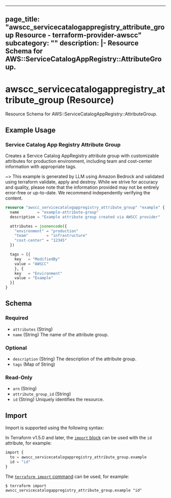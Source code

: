 
---
page_title: "awscc_servicecatalogappregistry_attribute_group Resource - terraform-provider-awscc"
subcategory: ""
description: |-
  Resource Schema for AWS::ServiceCatalogAppRegistry::AttributeGroup.
---

# awscc_servicecatalogappregistry_attribute_group (Resource)

Resource Schema for AWS::ServiceCatalogAppRegistry::AttributeGroup.

## Example Usage

### Service Catalog App Registry Attribute Group

Creates a Service Catalog AppRegistry attribute group with customizable attributes for production environment, including team and cost-center information with appropriate tags.

~> This example is generated by LLM using Amazon Bedrock and validated using terraform validate, apply and destroy. While we strive for accuracy and quality, please note that the information provided may not be entirely error-free or up-to-date. We recommend independently verifying the content.

```terraform
resource "awscc_servicecatalogappregistry_attribute_group" "example" {
  name        = "example-attribute-group"
  description = "Example attribute group created via AWSCC provider"

  attributes = jsonencode({
    "environment" = "production"
    "team"        = "infrastructure"
    "cost-center" = "12345"
  })

  tags = [{
    key   = "ModifiedBy"
    value = "AWSCC"
    }, {
    key   = "Environment"
    value = "Example"
  }]
}
```

<!-- schema generated by tfplugindocs -->
## Schema

### Required

- `attributes` (String)
- `name` (String) The name of the attribute group.

### Optional

- `description` (String) The description of the attribute group.
- `tags` (Map of String)

### Read-Only

- `arn` (String)
- `attribute_group_id` (String)
- `id` (String) Uniquely identifies the resource.

## Import

Import is supported using the following syntax:

In Terraform v1.5.0 and later, the [`import` block](https://developer.hashicorp.com/terraform/language/import) can be used with the `id` attribute, for example:

```terraform
import {
  to = awscc_servicecatalogappregistry_attribute_group.example
  id = "id"
}
```

The [`terraform import` command](https://developer.hashicorp.com/terraform/cli/commands/import) can be used, for example:

```shell
$ terraform import awscc_servicecatalogappregistry_attribute_group.example "id"
```
